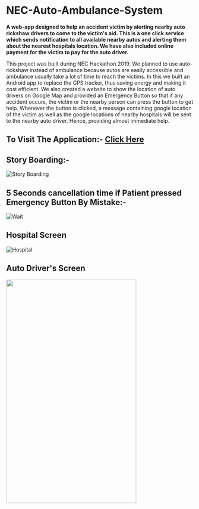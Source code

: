 # NEC-Auto-Ambulance-System

**A web-app designed to help an accident victim by alerting nearby auto rickshaw drivers to come to the victim's aid. This is a one click service which sends notification to all available nearby autos and alerting them about the nearest hospitals location. We have also included online payment for the victim to pay for the auto driver.**

This project was built during NEC Hackathon 2019. We planned to use auto-rickshaw instead of ambulance because autos are easily accessible and ambulance usually take a lot of time to reach the victims. In this we built an Android app to replace the GPS tracker, thus saving energy and making it cost efficient. We also created a website to show the location of auto drivers on Google Map and provided an Emergency Button so that if any accident occurs, the victim or the nearby person can press the button to get help. Whenever the button is clicked, a message containing google location of the victim as well as the google locations of nearby hospitals will be sent to the nearby auto driver. Hence, providing almost immediate help.

## To Visit The Application:- [Click Here](https://necautoambulance.in/Auto_Ambu_mobile/user_help.php)



## Story Boarding:- 

![Story Boarding](https://github.com/Akash-goyal-github/NEC-Auto-Ambulance-System/blob/master/Story%20Boarding%20Of%20NEC%20Auto%20Ambulance%20System.PNG)


## 5 Seconds cancellation time if Patient pressed Emergency Button By Mistake:-

![Wait](https://github.com/Akash-goyal-github/NEC-Auto-Ambulance-System/blob/master/Road%20Accident%20victim's%20Screens/1.%20On%20clicking%20Emergency%20waiting%20for%205.PNG)


## Hospital Screen

![Hospital](https://github.com/Akash-goyal-github/NEC-Auto-Ambulance-System/blob/master/Hospital's%20Screen/1.%20Confirm%20whether%20Auto%20driver%20Dropped%20Patient%20or%20not.jpeg)

## Auto Driver's Screen

<img src="https://github.com/Akash-goyal-github/NEC-Auto-Ambulance-System/blob/master/Auto%20Driver%20Screens/8.%20Payment%20confirmation%20to%20Auto%20driver.png" width="350" height="600" />
